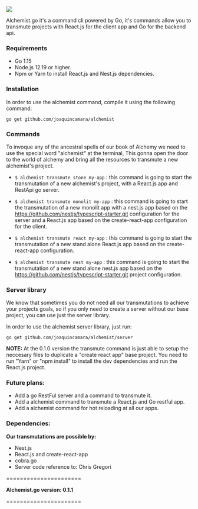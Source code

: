   <img  src="https://user-images.githubusercontent.com/26718123/94979651-96461b00-04e9-11eb-94d6-660af9663975.png">

Alchemist.go it's a command cli powered by Go, it's commands allow you to transmute projects with React.js for the client app and Go for the backend api.

### Requirements

- Go 1.15
- Node.js 12.19 or higher.
- Npm or Yarn to install React.js and Nest.js dependencies.

### Installation

In order to use the alchemist command, compile it using the following command:

`go get github.com/joaquincamara/alchemist`

### Commands

To invoque any of the ancestral spells of our book of Alchemy we need to use the special word "alchemist" at the terminal, This gonna open the door to the world of alchemy and bring all the resources to transmute a new alchemist's project.

- `$ alchemist transmute stone my-app` : this command is going to start the transmutation of a new alchemist's project, with a React.js app and RestApi go server.

- `$ alchemist transmute monolit my-app` : this command is going to start the transmutation of a new monolit app with a nest.js app based on the https://github.com/nestjs/typescript-starter.git configuration for the server and a React.js app based on the create-react-app configuration for the client.

- `$ alchemist transmute react my-app` : this command is going to start the transmutation of a new stand alone React.js app based on the create-react-app configuration.

- `$ alchemist transmute nest my-app` : this command is going to start the transmutation of a new stand alone nest.js app based on the https://github.com/nestjs/typescript-starter.git project configuration.

### Server library

We know that sometimes you do not need all our transmutations to achieve your projects goals, so if you only need to create a server without our base project, you can use just the server library.

In order to use the alchemist server library, just run:

`go get github.com/joaquincamara/alchemist/server`

**NOTE:** At the 0.1.0 version the transmute command is just able to setup the neccesary files to duplicate a "create react app" base project. You need to run "Yarn" or "npm install" to install the dev dependencies and run the React.js project.

### Future plans:

- Add a go RestFul server and a command to transmute it.
- Add a alchemist command to transmute a React.js and Go restful app.
- Add a alchemist command for hot reloading at all our apps.

### Dependencies:

**Our transmutations are possible by:**

- Nest.js
- React.js and create-react-app
- cobra.go
- Server code reference to: Chris Gregori

======================

**Alchemist.go version: 0.1.1**

======================
